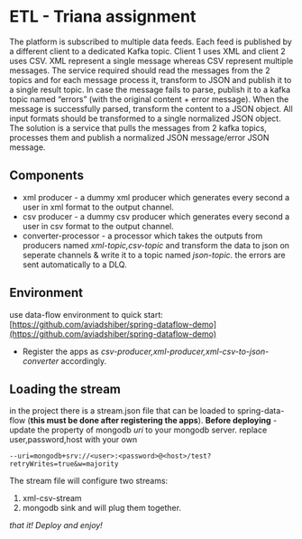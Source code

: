 # ETL - Triana assignment
The platform is subscribed to multiple data feeds. Each feed is published by a different client to a dedicated Kafka topic. 
Client 1 uses XML and client 2 uses CSV. 
XML represent a single message whereas CSV represent multiple messages. 
The service required should read the messages from the 2 topics and for each message process it, transform to JSON and publish it to a single result topic. In case the message fails to parse, publish it to a kafka topic named “errors” (with the original content + error message). 
When the message is successfully parsed, transform the content to a JSON object. All input formats should be transformed to a single normalized JSON object. 
The solution is a service that pulls the messages from 2 kafka topics, processes them and publish a normalized JSON message/error JSON message.

## Components

 - xml producer - a dummy xml producer which generates every second a user in xml format to the output channel.
 - csv producer - a dummy csv producer which generates every second a user in csv format to the output channel.
 - converter-processor - a processor which takes the outputs from producers named *xml-topic,csv-topic* and transform the data to json on seperate channels & write it to a topic named *json-topic*. the errors are sent automatically to a DLQ. 
 
 ## Environment
  use data-flow environment to quick start:
  [https://github.com/aviadshiber/spring-dataflow-demo](https://github.com/aviadshiber/spring-dataflow-demo)
  
 - Register the apps as *csv-producer,xml-producer,xml-csv-to-json-converter* accordingly.

 
 ## Loading the stream
 in the project there is a stream.json file that can be loaded to spring-data-flow (**this must be done after registering the apps**).
 **Before deploying** - update the property of mongodb *uri* to your mongodb server.
 replace user,password,host with your own

    --uri=mongodb+srv://<user>:<password>@<host>/test?retryWrites=true&w=majority

The stream file will configure  two streams:
 1. xml-csv-stream
 2. mongodb sink
 and will plug them together.


*that it!
Deploy and enjoy!*